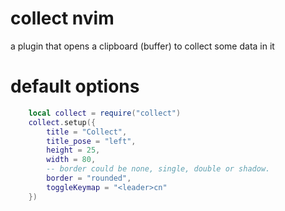 # collect nvim

a plugin that opens a clipboard (buffer) to collect some data in it

# default options

```lua
    local collect = require("collect")
    collect.setup({
        title = "Collect",
        title_pose = "left",
        height = 25,
        width = 80,
        -- border could be none, single, double or shadow.
        border = "rounded",
        toggleKeymap = "<leader>cn"
    })
```

